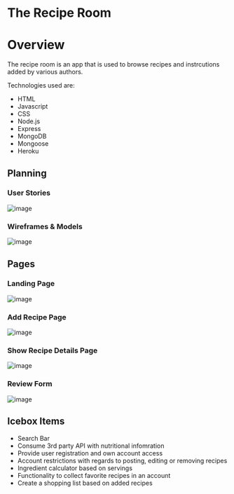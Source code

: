 # The Recipe Room


# Overview
The recipe room is an app that is used to browse recipes and instrcutions added by various authors.

Technologies used are:
* HTML
* Javascript
* CSS
* Node.js
* Express
* MongoDB
* Mongoose
* Heroku

## Planning

### User Stories

![image](https://user-images.githubusercontent.com/111325773/217380637-78a1fc37-c867-4b13-b478-7b496fbf10a5.png)

### Wireframes & Models

![image](https://user-images.githubusercontent.com/111325773/217380780-2443e38c-5ba6-4ac0-a74b-c8d0810c8da0.png)

## Pages
### Landing Page
![image](https://user-images.githubusercontent.com/111325773/217380540-89ff01bb-0e05-4785-b7c3-4849e5f26bc2.png)

### Add Recipe Page
![image](https://user-images.githubusercontent.com/111325773/217380960-d742072d-b944-4cec-90e5-6c9f4539e487.png)

### Show Recipe Details Page
![image](https://user-images.githubusercontent.com/111325773/217381094-8456a129-6d0e-4ad3-a6ec-0fd0adc89018.png)

### Review Form
![image](https://user-images.githubusercontent.com/111325773/217381155-817350b3-0ceb-4a06-82fc-6979dbaab754.png)


## Icebox Items
* Search Bar
* Consume 3rd party API with nutritional infomration
* Provide user registration and own account access
* Account restrictions with regards to posting, editing or removing recipes
* Ingredient calculator based on servings
* Functionality to collect favorite recipes in an account
* Create a shopping list based on added recipes
